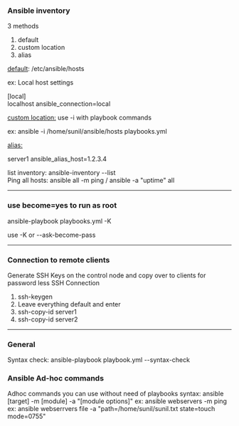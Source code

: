 <h3>Ansible inventory</h3>
3 methods   
<ol>
<li>default</li>
<li>custom location</li>
<li>alias</li>
</ol>

<u>default</u>: /etc/ansible/hosts 

ex: 
Local host settings 

[local]
<br>localhost ansible_connection=local  

<u>custom location:</u> use -i with playbook commands  

ex: ansible -i /home/sunil/ansible/hosts playbooks.yml  


<u>alias:</u>  

server1 ansible_alias_host=1.2.3.4  

list inventory: ansible-inventory --list    
Ping all hosts: ansible all -m ping / ansible -a "uptime" all
<hr>
<h3>use become=yes to run as root</h3>

ansible-playbook playbooks.yml -K

use -K or --ask-become-pass
<hr>
<h3>Connection to remote clients</h3>
Generate SSH Keys on the control node and copy over to clients for password less SSH Connection
<ol>
<li>ssh-keygen</li>
<li>Leave everything default and enter</li>
<li>ssh-copy-id server1</li>
<li>ssh-copy-id server2</li>
</ol>
<hr>
<h3>General</h3>
Syntax check: ansible-playbook playbook.yml --syntax-check

<h3>Ansible Ad-hoc commands</h3>
Adhoc commands you can use without need of playbooks    
syntax: ansible [target] -m [module] -a "[module options]"  
ex: ansible webservers -m ping
ex: ansible webserrvers file -a "path=/home/sunil/sunil.txt state=touch mode=0755"